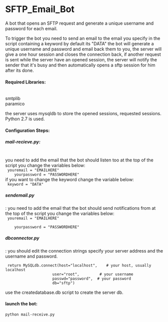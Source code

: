 # SFTP_Email_Bot
A bot that opens an SFTP request and generate a unique username and password for each email.

To trigger the bot you need to send an email to the email you specify in the script containing a keyword by default its "DATA" the bot will generate a unique username and password and email back them to you, the server will give a one hour session and closes the connection back, if another request is sent while the server have an opened session, the server will notify the sender that it's busy and then automatically opens a sftp session for him after its done.

<h4>Required Libraries:</h4><br />
smtplib<br />
paramico<br />

the server uses mysqldb to store the opened sessions, requested sessions.<br />
Python 2.7 is used.<br />

<h4>Configuration Steps:</h4>
<h5>mail-recieve.py:</h5><br />
  you need to add the email that the bot should listen too at the top of the script you change the variables below:<br />
    <code> youremail = "EMAILHERE"
    yourpassword = "PASSWORDHERE" </code> <br />
  if you want to change the keyword change the variable below:<br />
    <code> keyword = "DATA"</code><br />
<h5>sendemail.py</h5>:
  you need to add the email that the bot should send notifications from at the top of the script you change the variables below:<br />
   <code> youremail = "EMAILHERE"<br />
    yourpassword = "PASSWORDHERE" </code>
  
<h5>dbconnector.py</h5>:
  you should edit the connection strings specify your server address and the username and password.
  
     return MySQLdb.connect(host="localhost",    # your host, usually localhost
                         user="root",         # your username
                         passwd="password",  # your password
                         db="sftp") 
                        
use the createdatabase.db script to create the server db.
<h4>launch the bot:</h4>
  <code>python mail-receive.py</code>
